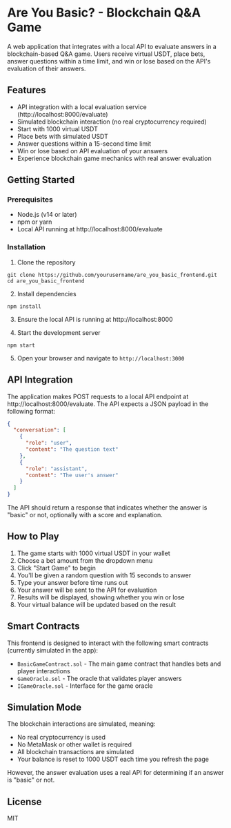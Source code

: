 # Are You Basic? - Blockchain Q&A Game

A web application that integrates with a local API to evaluate answers in a blockchain-based Q&A game. Users receive virtual USDT, place bets, answer questions within a time limit, and win or lose based on the API's evaluation of their answers.

## Features

- API integration with a local evaluation service (http://localhost:8000/evaluate)
- Simulated blockchain interaction (no real cryptocurrency required)
- Start with 1000 virtual USDT
- Place bets with simulated USDT
- Answer questions within a 15-second time limit
- Win or lose based on API evaluation of your answers
- Experience blockchain game mechanics with real answer evaluation

## Getting Started

### Prerequisites

- Node.js (v14 or later)
- npm or yarn
- Local API running at http://localhost:8000/evaluate

### Installation

1. Clone the repository
```
git clone https://github.com/yourusername/are_you_basic_frontend.git
cd are_you_basic_frontend
```

2. Install dependencies
```
npm install
```

3. Ensure the local API is running at http://localhost:8000

4. Start the development server
```
npm start
```

5. Open your browser and navigate to `http://localhost:3000`

## API Integration

The application makes POST requests to a local API endpoint at http://localhost:8000/evaluate. The API expects a JSON payload in the following format:

```json
{
  "conversation": [
    {
      "role": "user",
      "content": "The question text"
    },
    {
      "role": "assistant",
      "content": "The user's answer"
    }
  ]
}
```

The API should return a response that indicates whether the answer is "basic" or not, optionally with a score and explanation.

## How to Play

1. The game starts with 1000 virtual USDT in your wallet
2. Choose a bet amount from the dropdown menu
3. Click "Start Game" to begin
4. You'll be given a random question with 15 seconds to answer
5. Type your answer before time runs out
6. Your answer will be sent to the API for evaluation
7. Results will be displayed, showing whether you win or lose
8. Your virtual balance will be updated based on the result

## Smart Contracts

This frontend is designed to interact with the following smart contracts (currently simulated in the app):

- `BasicGameContract.sol` - The main game contract that handles bets and player interactions
- `GameOracle.sol` - The oracle that validates player answers
- `IGameOracle.sol` - Interface for the game oracle

## Simulation Mode

The blockchain interactions are simulated, meaning:

- No real cryptocurrency is used
- No MetaMask or other wallet is required
- All blockchain transactions are simulated
- Your balance is reset to 1000 USDT each time you refresh the page

However, the answer evaluation uses a real API for determining if an answer is "basic" or not.

## License

MIT 